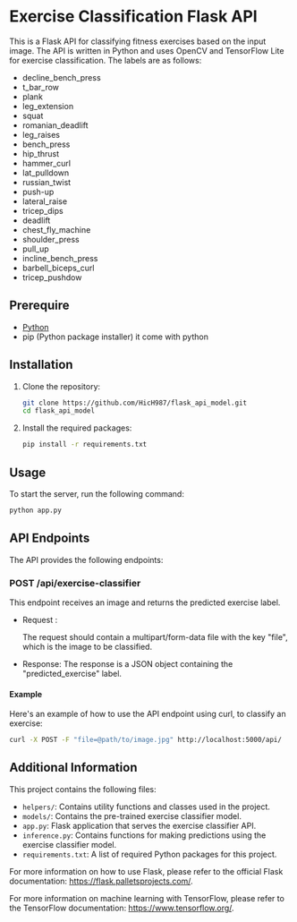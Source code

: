 

# Exercise Classification Flask API

This is a Flask API for classifying fitness exercises based on the input image. The API is written in Python and uses OpenCV and TensorFlow Lite for exercise classification. The labels are as follows:
 - decline_bench_press
 - t_bar_row
 - plank
 - leg_extension
 - squat
 - romanian_deadlift
 - leg_raises
 - bench_press
 - hip_thrust
 - hammer_curl
 - lat_pulldown
 - russian_twist
 - push-up
 - lateral_raise
 - tricep_dips
 - deadlift
 - chest_fly_machine
 - shoulder_press
 - pull_up
 - incline_bench_press
 - barbell_biceps_curl
 - tricep_pushdow


## Prerequire
- [Python](https://www.python.org/downloads/) 
- pip (Python package installer) it come with python


## Installation

1. Clone the repository:

   ```bash
   git clone https://github.com/HicH987/flask_api_model.git
   cd flask_api_model
   ```

2. Install the required packages:

   ```bash
   pip install -r requirements.txt
   ```

## Usage

To start the server, run the following command:

```bash
python app.py
```

## API Endpoints
The API provides the following endpoints:

### POST /api/exercise-classifier
This endpoint receives an image and returns the predicted exercise label.

- Request :

    The request should contain a multipart/form-data file with the key "file", which is the image to be classified.

- Response:
    The response is a JSON object containing the "predicted_exercise" label.

#### Example
Here's an example of how to use the API endpoint using curl, to classify an exercise:

```bash
curl -X POST -F "file=@path/to/image.jpg" http://localhost:5000/api/
```

## Additional Information
This project contains the following files:

- `helpers/`: Contains utility functions and classes used in the project.
- `models/`: Contains the pre-trained exercise classifier model.
- `app.py`: Flask application that serves the exercise classifier API.
- `inference.py`: Contains functions for making predictions using the exercise classifier model.
- `requirements.txt`: A list of required Python packages for this project.

For more information on how to use Flask, please refer to the official Flask documentation: https://flask.palletsprojects.com/.

For more information on machine learning with TensorFlow, please refer to the TensorFlow documentation: https://www.tensorflow.org/.
